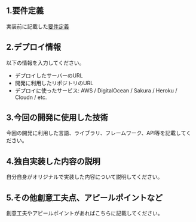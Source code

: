 ## 1.要件定義
実装前に記載した[要件定義](requirement.md)

## 2.デプロイ情報
以下の情報を入力してください。
- デプロイしたサーバーのURL
- 開発に利用したリポジトリのURL
- デプロイに使ったサービス: AWS / DigitalOcean / Sakura / Heroku / Cloudn / etc.

## 3.今回の開発に使用した技術
今回の開発に利用した言語、ライブラリ、フレームワーク、API等を記載してください。

## 4.独自実装した内容の説明
自分自身がオリジナルで実装した内容について説明してください。

## 5.その他創意工夫点、アピールポイントなど
創意工夫やアピールポイントがあればこちらに記載してください。

